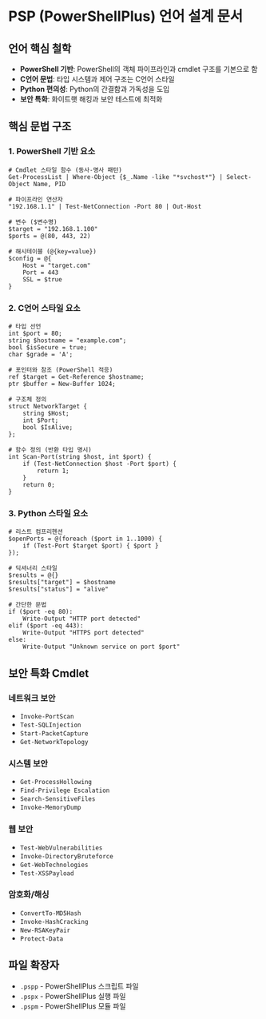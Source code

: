 # PSP (PowerShellPlus) 언어 설계 문서

## 언어 핵심 철학
- **PowerShell 기반**: PowerShell의 객체 파이프라인과 cmdlet 구조를 기본으로 함
- **C언어 문법**: 타입 시스템과 제어 구조는 C언어 스타일
- **Python 편의성**: Python의 간결함과 가독성을 도입
- **보안 특화**: 화이트햇 해킹과 보안 테스트에 최적화

## 핵심 문법 구조

### 1. PowerShell 기반 요소
```psp
# Cmdlet 스타일 함수 (동사-명사 패턴)
Get-ProcessList | Where-Object {$_.Name -like "*svchost*"} | Select-Object Name, PID

# 파이프라인 연산자
"192.168.1.1" | Test-NetConnection -Port 80 | Out-Host

# 변수 ($변수명)
$target = "192.168.1.100"
$ports = @(80, 443, 22)

# 해시테이블 (@{key=value})
$config = @{
    Host = "target.com"
    Port = 443
    SSL = $true
}
```

### 2. C언어 스타일 요소
```psp
# 타입 선언
int $port = 80;
string $hostname = "example.com";
bool $isSecure = true;
char $grade = 'A';

# 포인터와 참조 (PowerShell 적응)
ref $target = Get-Reference $hostname;
ptr $buffer = New-Buffer 1024;

# 구조체 정의
struct NetworkTarget {
    string $Host;
    int $Port;
    bool $IsAlive;
};

# 함수 정의 (반환 타입 명시)
int Scan-Port(string $host, int $port) {
    if (Test-NetConnection $host -Port $port) {
        return 1;
    }
    return 0;
}
```

### 3. Python 스타일 요소
```psp
# 리스트 컴프리헨션
$openPorts = @(foreach ($port in 1..1000) { 
    if (Test-Port $target $port) { $port } 
});

# 딕셔너리 스타일
$results = @{}
$results["target"] = $hostname
$results["status"] = "alive"

# 간단한 문법
if ($port -eq 80):
    Write-Output "HTTP port detected"
elif ($port -eq 443):
    Write-Output "HTTPS port detected"
else:
    Write-Output "Unknown service on port $port"
```

## 보안 특화 Cmdlet

### 네트워크 보안
- `Invoke-PortScan`
- `Test-SQLInjection`
- `Start-PacketCapture`
- `Get-NetworkTopology`

### 시스템 보안
- `Get-ProcessHollowing`
- `Find-Privilege Escalation`
- `Search-SensitiveFiles`
- `Invoke-MemoryDump`

### 웹 보안
- `Test-WebVulnerabilities`
- `Invoke-DirectoryBruteforce`
- `Get-WebTechnologies`
- `Test-XSSPayload`

### 암호화/해싱
- `ConvertTo-MD5Hash`
- `Invoke-HashCracking`
- `New-RSAKeyPair`
- `Protect-Data`

## 파일 확장자
- `.pspp` - PowerShellPlus 스크립트 파일
- `.pspx` - PowerShellPlus 실행 파일
- `.pspm` - PowerShellPlus 모듈 파일

